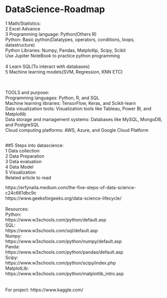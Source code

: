 # DataScience-Roadmap
1 Math/Statistics: <br>
2 Excel Advance <br>
3 Programming language: Python(Others R) <br>
Python: Basic python(Datatypes, operators, conditions, loops, datastructure) <br>
Python Libraries: Numpy, Pandas, Matplotlip, Scipy, Scikit <br>
Use Jupiter NoteBook to practice python programming <br>
<br>
4 Learn SQL(To interact with databases)<br>
5 Machine learning models(SVM, Regression, KNN ETC)<br>
<br><br>

TOOLS and purpose:<br>
Programming languages: Python, R, and SQL <br>
Machine learning libraries: TensorFlow, Keras, and Scikit-learn <br>
Data visualization tools: Visualization tools like Tableau, Power BI, and Matplotlib <br>
Data storage and management systems: Databases like MySQL, MongoDB, and PostgreSQL <br>
Cloud computing platforms: AWS, Azure, and Google Cloud Platform<br>
<br>

##5 Steps into datascience:<br>
1 Data collection<br>
2 Data Preparation<br>
3 Data evaluation<br>
4 Data Model <br>
5 Visualization<br>
Related article to read<br>
<Link>https://erfynaila.medium.com/the-five-steps-of-data-science-c24c661dbc9c<Link><br>
<Link>https://www.geeksforgeeks.org/data-science-lifecycle/<Link><br>
<br>
Resources:<br>
Python: <br>
<Link>https://www.w3schools.com/python/default.asp<Link><br>
SQL:<br>
https://www.w3schools.com/sql/default.asp<br>
Numpy:<br>
https://www.w3schools.com/python/numpy/default.asp<br>
Panda:<br>
https://www.w3schools.com/python/pandas/default.asp<br>
Scipy:<br>
https://www.w3schools.com/python/scipy/index.php<br>
MatplotLib:<br>
https://www.w3schools.com/python/matplotlib_intro.asp<br>
<br>
<br>
For project: <Link>https://www.kaggle.com/<Link><br>
